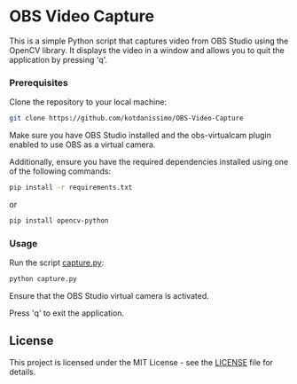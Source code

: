   # OBS Video Capture
This is a simple Python script that captures video from OBS Studio using the OpenCV library. It displays the video in a window and allows you to quit the application by pressing 'q'.


  ### Prerequisites
Clone the repository to your local machine:

```bash
git clone https://github.com/kotdanissimo/OBS-Video-Capture
```

Make sure you have OBS Studio installed and the obs-virtualcam plugin enabled to use OBS as a virtual camera.

Additionally, ensure you have the required dependencies installed using one of the following commands:

```bash
pip install -r requirements.txt
```

  or

```bash
pip install opencv-python
```


  ### Usage
Run the script [capture.py](capture.py):
```bash
python capture.py
```

Ensure that the OBS Studio virtual camera is activated.

Press 'q' to exit the application.


  ## License
This project is licensed under the MIT License - see the [LICENSE](LICENSE) file for details.
